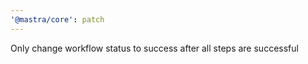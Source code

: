 ```yaml
---
'@mastra/core': patch
---
```


Only change workflow status to success after all steps are successful
